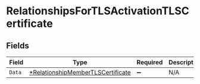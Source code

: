 # RelationshipsForTLSActivationTLSCertificate


## Fields

| Field                                                                                        | Type                                                                                         | Required                                                                                     | Description                                                                                  |
| -------------------------------------------------------------------------------------------- | -------------------------------------------------------------------------------------------- | -------------------------------------------------------------------------------------------- | -------------------------------------------------------------------------------------------- |
| `Data`                                                                                       | [*RelationshipMemberTLSCertificate](../../models/shared/relationshipmembertlscertificate.md) | :heavy_minus_sign:                                                                           | N/A                                                                                          |